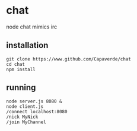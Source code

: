 # chat
node chat mimics irc

## installation
    git clone https://www.github.com/Capaverde/chat
    cd chat
    npm install

## running
    node server.js 8080 &
    node client.js 
    /connect localhost:8080
    /nick MyNick
    /join MyChannel
